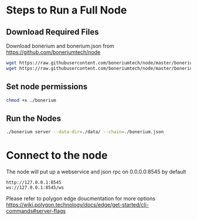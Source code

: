 # Steps to Run a Full Node

## Download Required Files

Download bonerium and bonerium.json from https://github.com/boneriumtech/node

```bash
wget https://raw.githubusercontent.com/boneriumtech/node/master/bonerium
wget https://raw.githubusercontent.com/boneriumtech/node/master/bonerium.json
```

## Set node permissions

```bash
chmod +x ./bonerium
```

## Run the Nodes

```bash
./bonerium server --data-dir=./data/ --chain=./bonerium.json
```

# Connect to the node

The node will put up a webservice and json rpc on 0.0.0.0:8545 by default

```
http://127.0.0.1:8545
ws://127.0.0.1:8545/ws
```

Please refer to polygon edge doucmentation for more options https://wiki.polygon.technology/docs/edge/get-started/cli-commands#server-flags
